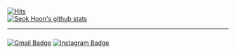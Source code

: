 ### 
[![Hits](https://hits.seeyoufarm.com/api/count/incr/badge.svg?url=https%3A%2F%2Fgithub.com%2FCooniecoon&count_bg=%235EE5FF&title_bg=%23555555&icon=&icon_color=%23E7E7E7&title=hits&edge_flat=false)](https://hits.seeyoufarm.com)\
[![Seok Hoon's github stats](https://github-readme-stats.vercel.app/api?username=Cooniecoon)](https://github.com/anuraghazra/github-readme-stats)

---
### 
[![Gmail Badge](https://img.shields.io/badge/Gmail-d14836?style=flat-square&logo=Gmail&logoColor=white&link=mailto:hoony3355@gmail.com)](mailto:hoony3355@gmail.com) [![Instagram Badge](https://img.shields.io/badge/-Instagram-dd2a7b?style=flat-square&logo=instagram&logoColor=white&link=https://www.instagram.com/cooniecoon/)](https://www.instagram.com/cooniecoon/) 
<!--
**Cooniecoon/Cooniecoon** is a ✨ _special_ ✨ repository because its `README.md` (this file) appears on your GitHub profile.

Here are some ideas to get you started:

- 🔭 I’m currently working on ...
- 🌱 I’m currently learning ...
- 👯 I’m looking to collaborate on ...
- 🤔 I’m looking for help with ...
- 💬 Ask me about ...
- 📫 How to reach me: ...
- 😄 Pronouns: ...
- ⚡ Fun fact: ...
-->
